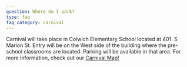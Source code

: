 ```yaml
---
question: Where do I park?
type: faq
faq_category: carnival
---
```

Carnival will take place in Colwich Elementary School located at 401. S Marion St. Entry will be on the West side of the building where the pre-school classrooms are located. Parking will be available in that area. For more information, check out our [Carnival Map!](/images/carnivalmap.jpg)